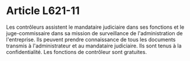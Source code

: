 # Article L621-11

Les contrôleurs assistent le mandataire judiciaire dans ses fonctions et le juge-commissaire dans sa mission de surveillance de l'administration de l'entreprise. Ils peuvent prendre connaissance de tous les documents transmis à l'administrateur et au mandataire judiciaire. Ils sont tenus à la confidentialité. Les fonctions de contrôleur sont gratuites.